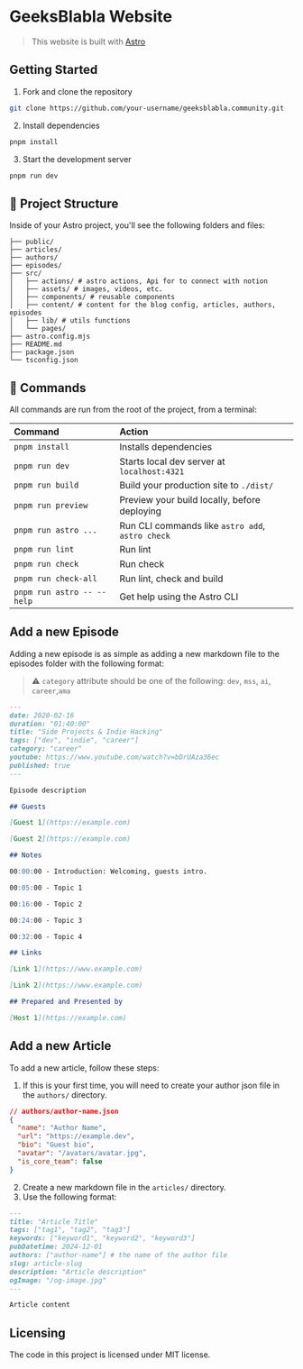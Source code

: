# GeeksBlabla Website

> This website is built with [Astro](https://astro.build/)

## Getting Started

1. Fork and clone the repository

```bash
git clone https://github.com/your-username/geeksblabla.community.git
```

2. Install dependencies

```bash
pnpm install
```

3. Start the development server

```bash
pnpm run dev
```

## 🚀 Project Structure

Inside of your Astro project, you'll see the following folders and files:

```text
├── public/
├── articles/
├── authors/
├── episodes/
├── src/
│   ├── actions/ # astro actions, Api for to connect with notion
│   ├── assets/ # images, videos, etc.
│   ├── components/ # reusable components
│   ├── content/ # content for the blog config, articles, authors, episodes
│   ├── lib/ # utils functions
│   └── pages/
├── astro.config.mjs
├── README.md
├── package.json
└── tsconfig.json
```

## 🧞 Commands

All commands are run from the root of the project, from a terminal:

| Command                    | Action                                           |
| :------------------------- | :----------------------------------------------- |
| `pnpm install`             | Installs dependencies                            |
| `pnpm run dev`             | Starts local dev server at `localhost:4321`      |
| `pnpm run build`           | Build your production site to `./dist/`          |
| `pnpm run preview`         | Preview your build locally, before deploying     |
| `pnpm run astro ...`       | Run CLI commands like `astro add`, `astro check` |
| `pnpm run lint`            | Run lint                                         |
| `pnpm run check`           | Run check                                        |
| `pnpm run check-all`       | Run lint, check and build                        |
| `pnpm run astro -- --help` | Get help using the Astro CLI                     |

## Add a new Episode

Adding a new episode is as simple as adding a new markdown file to the episodes folder with the following format:

> ⚠️ `category` attribute should be one of the following: `dev`, `mss`, `ai`, `career`,`ama`

```md
---
date: 2020-02-16
duration: "01:40:00"
title: "Side Projects & Indie Hacking"
tags: ["dev", "indie", "career"]
category: "career"
youtube: https://www.youtube.com/watch?v=bDrUAza36ec
published: true
---

Episode description

## Guests

[Guest 1](https://example.com)

[Guest 2](https://example.com)

## Notes

00:00:00 - Introduction: Welcoming, guests intro.

00:05:00 - Topic 1

00:16:00 - Topic 2

00:24:00 - Topic 3

00:32:00 - Topic 4

## Links

[Link 1](https://www.example.com)

[Link 2](https://www.example.com)

## Prepared and Presented by

[Host 1](https://example.com)
```

## Add a new Article

To add a new article, follow these steps:

1. If this is your first time, you will need to create your author json file in the `authors/` directory.

```json
// authors/author-name.json
{
  "name": "Author Name",
  "url": "https://example.dev",
  "bio": "Guest bio",
  "avatar": "/avatars/avatar.jpg",
  "is_core_team": false
}
```

2. Create a new markdown file in the `articles/` directory.
3. Use the following format:

```md
---
title: "Article Title"
tags: ["tag1", "tag2", "tag3"]
keywords: ["keyword1", "keyword2", "keyword3"]
pubDatetime: 2024-12-01
authors: ["author-name"] # the name of the author file
slug: article-slug
description: "Article description"
ogImage: "/og-image.jpg"
---

Article content
```

## Licensing

The code in this project is licensed under MIT license.
